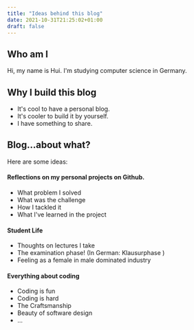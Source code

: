 ```yaml
---
title: "Ideas behind this blog"
date: 2021-10-31T21:25:02+01:00
draft: false
---
```

## Who am I

Hi, my name is Hui. I'm studying computer science in Germany.

## Why I build this blog

 - It's cool to have a personal blog.
 - It's cooler to build it by yourself.
 - I have something to share.

## Blog...about what?

 Here are some ideas:

#### Reflections on my personal projects on Github.
  - What problem I solved
  - What was the challenge
  - How I tackled it
  - What I've learned in the project

#### Student Life  
  - Thoughts on lectures I take
  - The examination phase! (In German: Klausurphase )
  - Feeling as a female in male dominated industry

#### Everything about coding
 - Coding is fun
 - Coding is hard
 - The Craftsmanship
 - Beauty of software design
 - ...
